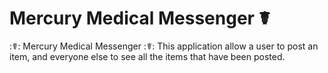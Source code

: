 # Mercury Medical Messenger &#9764;

:&#9764;: Mercury Medical Messenger :&#9764;:
This application allow a user to post an item, and everyone else to see all the items that have been posted. 
